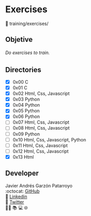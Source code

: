 # Exercises
:open_file_folder: training/exercises/

## Objetive
###### Do exercises to train.

## Directories
* [x] 0x00 C
* [x] 0x01 C
* [x] 0x02 Html, Css, Javascript
* [x] 0x03 Python
* [x] 0x04 Python
* [x] 0x05 Python
* [x] 0x06 Python
* [ ] 0x07 Html, Css, Javascript
* [ ] 0x08 Html, Css, Javascript
* [ ] 0x09 Python
* [ ] 0x10 Html, Css, Javascript, Python
* [ ] 0x11 Html, Css, Javascript
* [ ] 0x12 Html, Css, Javascript
* [x] 0x13 Html

## Developer
Javier Andrés Garzón Patarroyo  
:octocat: [GitHub](https://github.com/javierandresgp/)  
:link: [Linkedin](https://www.linkedin.com/in/javierandresgp/)  
:link: [Twitter](https://twitter.com/javierandresgp0)  
:man_technologist: :books: :computer: :globe_with_meridians: